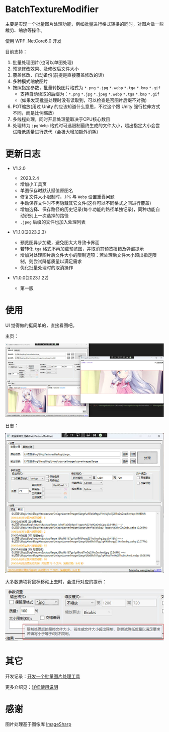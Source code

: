 # BatchTextureModifier

主要是实现一个批量图片处理功能，例如批量进行格式转换的同时，对图片做一些裁剪、缩放等操作。

使用 WPF .NetCore6.0 开发

目前支持：

1. 批量处理图片(也可以单图处理)
2. 预览修改效果、及修改后文件大小
3. 覆盖修改、自动备份(前提是直接覆盖修改的话)
4. 多种模式缩放图片
5. 按照指定参数，批量转换图片格式为 `*.png` `*.jpg` `*.webp` `*.tga` `*.bmp` `*.gif`
    * 支持自动读取的后缀为：`*.png` `*.jpg` `*.jpeg` `*.webp` `*.tga` `*.bmp` `*.gif`
    * (如果发现批量处理时没有读取到，可以检查是否图片后缀不对劲)
6. POT缩放(用过 Unity 的应该知道什么意思，不过这个跟 Unity 强行拉伸方式不同，而是比例缩放)
7. 多线程处理，同时开启处理量取决于CPU核心数目
8. 处理转为 `jpg` `Webp` 格式时可选限制最终生成的文件大小，超出指定大小会尝试降低质量进行迭代（会极大增加额外消耗）

# 更新日志

* V1.2.0
	* 2023.2.4
	* 增加小工具页
	* 单图保存时默认赋值原图名
	* 修复文件大小限制时，`JPG` 与 `Webp` 设置重叠问题
	* 手动保存文件时不再隐藏其它文件(这样可以不同格式之间进行覆盖)
	* 增加选择、保存路径的历史记录(每个功能的路径单独记录)，同种功能自动识别上一次选择的路径
	* `.jpeg` 后缀的文件也加入处理列表

* V1.1.0(2023.2.3)
	* 预览图异步加载，避免图太大导致卡界面
	* 若转化 `tga` 格式不再加载预览图，并取消其预览报错及弹窗提示
	* 增加对处理图片后文件大小的限制选项：若处理后文件大小超出指定限制，则尝试降低质量以满足需求
	* 优化批量处理时的取消操作

* V1.0.0(2023.1.22)
	* 第一版

# 使用

UI 觉得做的挺简单的，直接看图吧。

主页：

![](Images/Snipaste_2023-01-21_19-51-37.jpg)

日志：

![](Images/Snipaste_2023-01-22_10-54-54.jpg)

大多数选项将鼠标移动上去时，会进行对应的提示：

![](Images/Snipaste_2023-02-03_15-01-24.jpg)

# 其它

开发记录：[开发一个批量图片处理工具
](https://wangjiaying.top/2023/01/21/%E5%BC%80%E5%8F%91%E4%B8%80%E4%B8%AA%E6%89%B9%E9%87%8F%E5%9B%BE%E7%89%87%E5%A4%84%E7%90%86%E5%B7%A5%E5%85%B7/)

更多介绍见：[详细使用说明](https://wangjiaying.top/2023/02/05/BatchTextureModifier%E5%B7%A5%E5%85%B7%E4%BD%BF%E7%94%A8%E8%AF%B4%E6%98%8E/)

# 感谢

图片处理基于图像库 [ImageSharp](https://github.com/SixLabors/ImageSharp)